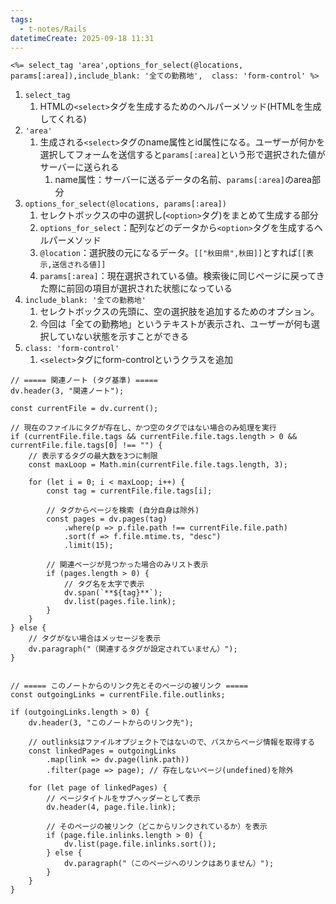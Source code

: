```yaml
---
tags:
  - t-notes/Rails
datetimeCreate: 2025-09-18 11:31
---
```

```erb
<%= select_tag 'area',options_for_select(@locations, params[:area]),include_blank: '全ての勤務地',  class: 'form-control' %>
```
1. `select_tag`
	1. HTMLの`<select>`タグを生成するためのヘルパーメソッド(HTMLを生成してくれる)
2. `'area'`
	1. 生成される`<select>`タグのname属性とid属性になる。ユーザーが何かを選択してフォームを送信すると`params[:area]`という形で選択された値がサーバーに送られる
		1. name属性：サーバーに送るデータの名前、`params[:area]`のarea部分
3. `options_for_select(@locations, params[:area])`
	1. セレクトボックスの中の選択し(`<option>`タグ)をまとめて生成する部分
	2. `options_for_select`：配列などのデータから`<option>`タグを生成するヘルパーメソッド
	3. `@location`：選択肢の元になるデータ。`[["秋田県",秋田]]`とすれば`[[表示,送信される値]]`
	4. `params[:area]`：現在選択されている値。検索後に同じページに戻ってきた際に前回の項目が選択された状態になっている
4. `include_blank: '全ての勤務地'`
	1. セレクトボックスの先頭に、空の選択肢を追加するためのオプション。
	2. 今回は「全ての勤務地」というテキストが表示され、ユーザーが何も選択していない状態を示すことができる
5. `class: 'form-control'`
	1. `<select>`タグにform-controlというクラスを追加




```dataviewjs
// ===== 関連ノート (タグ基準) =====
dv.header(3, "関連ノート");

const currentFile = dv.current();

// 現在のファイルにタグが存在し、かつ空のタグではない場合のみ処理を実行
if (currentFile.file.tags && currentFile.file.tags.length > 0 && currentFile.file.tags[0] !== "") {
    // 表示するタグの最大数を3つに制限
    const maxLoop = Math.min(currentFile.file.tags.length, 3);

    for (let i = 0; i < maxLoop; i++) {
        const tag = currentFile.file.tags[i];
        
        // タグからページを検索 (自分自身は除外)
        const pages = dv.pages(tag)
            .where(p => p.file.path !== currentFile.file.path) 
            .sort(f => f.file.mtime.ts, "desc")
            .limit(15);
        
        // 関連ページが見つかった場合のみリスト表示
        if (pages.length > 0) {
            // タグ名を太字で表示
            dv.span(`**${tag}**`); 
            dv.list(pages.file.link);
        }
    }
} else {
    // タグがない場合はメッセージを表示
    dv.paragraph("（関連するタグが設定されていません）");
}


// ===== このノートからのリンク先とそのページの被リンク =====
const outgoingLinks = currentFile.file.outlinks;

if (outgoingLinks.length > 0) {
    dv.header(3, "このノートからのリンク先");
    
    // outlinksはファイルオブジェクトではないので、パスからページ情報を取得する
    const linkedPages = outgoingLinks
        .map(link => dv.page(link.path))
        .filter(page => page); // 存在しないページ(undefined)を除外

    for (let page of linkedPages) {
        // ページタイトルをサブヘッダーとして表示
        dv.header(4, page.file.link);
        
        // そのページの被リンク（どこからリンクされているか）を表示
        if (page.file.inlinks.length > 0) {
            dv.list(page.file.inlinks.sort());
        } else {
            dv.paragraph("（このページへのリンクはありません）");
        }
    }
}
```